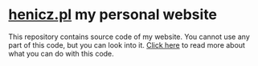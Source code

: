 # [henicz.pl] my personal website

This repository contains source code of my website. You cannot use any part of this code, but you can look into it. [Click here](https://choosealicense.com/no-license/) to read more about what you can do with this code.

[henicz.pl]: https://whenicz.pl
